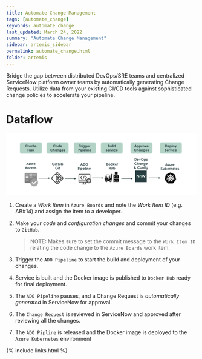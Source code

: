 ```yaml
---
title: Automate Change Management
tags: [automate_change]
keywords: automate change
last_updated: March 24, 2022
summary: "Automate Change Management"
sidebar: artemis_sidebar
permalink: automate_change.html
folder: artemis
---
```


Bridge the gap between distributed DevOps/SRE teams and centralized ServiceNow platform owner teams by automatically generating Change Requests. Utilize data from your existing CI/CD tools against sophisticated change policies to accelerate your pipeline.

# Dataflow

![Dataflow](automate_change_dataflow.png)

1. Create a *Work Item* in `Azure Boards` and note the *Work Item ID* (e.g. AB#14) and assign the item to a developer.
1. Make your *code* and *configuration changes* and commit your changes to `GitHub`.

    > NOTE: Makes sure to set the commit message to the `Work Item ID` relating the code change to the `Azure Boards` work item.

1. Trigger the `ADO Pipeline` to start the build and deployment of your changes. 
1. Service is built and the Docker image is published to `Docker Hub` ready for final deployment.
1. The `ADO Pipeline` pauses, and a Change Request is *automatically generated* in ServiceNow for approval.
1. The `Change Request` is reviewed in ServiceNow and approved after reviewing all the changes.
1. The `ADO Pipline` is released and the Docker image is deployed to the `Azure Kubernetes` environment 

{% include links.html %}